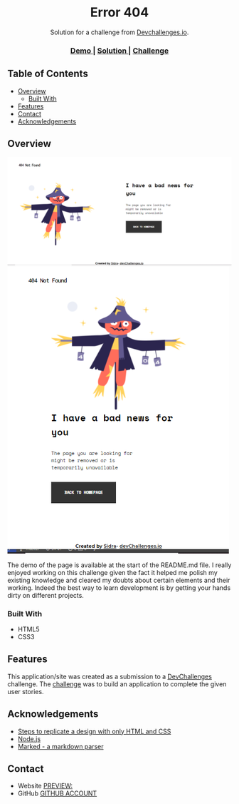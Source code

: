 <!-- Please update value in the {}  -->

<h1 align="center">Error 404</h1>

<div align="center">
   Solution for a challenge from  <a href="http://devchallenges.io" target="_blank">Devchallenges.io</a>.
</div>

<div align="center">
  <h3>
    <a href="https://error404-devio.netlify.app/">
      Demo
    </a>
    <span> | </span>
    <a href="https://github.com/sidramwaseem/Error-404">
      Solution
    </a>
    <span> | </span>
    <a href="https://devchallenges.io/challenges/wBunSb7FPrIepJZAg0sY">
      Challenge
    </a>
  </h3>
</div>

<!-- TABLE OF CONTENTS -->

## Table of Contents

- [Overview](#overview)
  - [Built With](#built-with)
- [Features](#features)
- [Contact](#contact)
- [Acknowledgements](#acknowledgements)

<!-- OVERVIEW -->

## Overview

![screenshot](https://github.com/sidramwaseem/Error-404/blob/master/screenshot1.png?raw=true)
![screenshot](https://github.com/sidramwaseem/Error-404/blob/master/screenshot2.png?raw=true)

The demo of the page is available at the start of the README.md file. I really enjoyed working on this challenge given the fact it helped me polish my existing knowledge and cleared my doubts about certain elements and their working. Indeed the best way to learn development is by getting your hands dirty on different projects.


### Built With

<!-- This section should list any major frameworks that you built your project using. Here are a few examples.-->

- HTML5
- CSS3

## Features

<!-- List the features of your application or follow the template. Don't share the figma file here :) -->

This application/site was created as a submission to a [DevChallenges](https://devchallenges.io/challenges) challenge. The [challenge](https://devchallenges.io/challenges/wBunSb7FPrIepJZAg0sY) was to build an application to complete the given user stories.


## Acknowledgements

<!-- This section should list any articles or add-ons/plugins that helps you to complete the project. This is optional but it will help you in the future. For exmpale -->

- [Steps to replicate a design with only HTML and CSS](https://devchallenges-blogs.web.app/how-to-replicate-design/)
- [Node.js](https://nodejs.org/)
- [Marked - a markdown parser](https://github.com/chjj/marked)

## Contact

- Website [PREVIEW:](https://error404-devio.netlify.app/)
- GitHub [GITHUB ACCOUNT](https://github.com/sidramwaseem)
